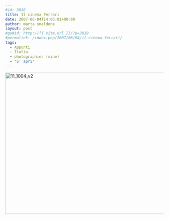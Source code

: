```yaml
---
#id: 3810
title: Il cinema Ferrari
date: 2007-06-04T14:05:01+00:00
author: marta smaldone
layout: post
#gu#id: http://{{ site.url }}/?p=3810
#permalink: /index.php/2007/06/04/il-cinema-ferrari/
tags:
  - Appunti
  - Italia
  - photographies (mine)
  - "S' aprì"
---
```

<img class="aligncenter size-full wp-image-3808" src="{{ site.url }}/images/uploads/2015/12/11_1004_v2.jpg" alt="11_1004_v2" width="605" height="450" srcset="{{ site.url }}/images/uploads/2015/12/11_1004_v2.jpg 605w, {{ site.url }}/images/uploads/2015/12/11_1004_v2-300x223.jpg 300w" sizes="(max-width: 605px) 100vw, 605px" />